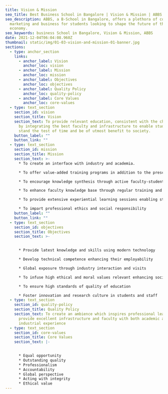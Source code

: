 ```yaml
---
title: Vision & Mission
seo_title: Best Business School in Bangalore | Vision & Mission | ABBS
seo_description: ABBS, a B-School in Bangalore, offers a plethora of courses in
  marketing and business for students looking to shape the future of the
  economy.
seo_keywords: business School in Bangalore, Vision & Mission, ABBS
date: 2021-12-04T06:04:08.960Z
thumbnail: static/img/01-03-vision-and-mission-01-banner.jpg
sections:
  - type: anchor_section
    links:
      - anchor_label: Vision
        anchor_loc: vision
      - anchor_label: Mission
        anchor_loc: mission
      - anchor_label: Objectives
        anchor_loc: objectives
      - anchor_label: Quality Policy
        anchor_loc: quality-policy
      - anchor_label: Core Values
        anchor_loc: core-values
  - type: text_section
    section_id: vision
    section_title: Vision
    section_text: To provide relevant education, consistent with the changing world,
      by integrating the best faculty and infrastructure to enable students to
      stand the test of time and be of utmost benefit to society.
    button_label: ""
    button_link: ""
  - type: text_section
    section_id: mission
    section_title: Mission
    section_text: >-
      * To create an interface with industry and academia.

      * To offer value-added training programs in addition to the prescribed syllabus

      * To encourage knowledge synthesis through active faculty-student interaction

      * To enhance faculty knowledge base through regular training and seminar participation

      * To provide extensive experiential learning sessions enabling students to compete on a global level

      * To impart professional ethics and social responsibility
    button_label: ""
    button_link: ""
  - type: text_section
    section_id: objectives
    section_title: Objectives
    section_text: >-
      

      * Provide latest knowledge and skills using modern technology

      * Develop technical competence enhancing their employability

      * Global exposure through industry interaction and visits

      * To infuse high ethical and moral values relevant enhancing social responsibility

      * To ensure high standards of quality of education

      * Foster innovation and research culture in students and staff
  - type: text_section
    section_id: quality-policy
    section_title: Quality Policy
    section_text: To create an ambience which inspires professional learning and
      provide excellent infrastructure and faculty with both academic and
      industrial experience
  - type: text_section
    section_id: core-values
    section_title: Core Values
    section_text: |-
      

      * Equal opportunity
      * Outstanding quality
      * Professionalism
      * Accountability
      * Global perspective
      * Acting with integrity
      * Ethical value
---
```

